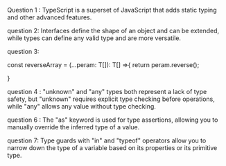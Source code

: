 Question 1 : 
TypeScript is a superset of JavaScript that adds static typing and other advanced features.

question 2: 
Interfaces define the shape of an object and can be extended, while types can define any valid type and are more versatile.

question 3: 


const reverseArray = <T> (...peram: T[]): T[] =>{
    return peram.reverse();

}


question 4 : 
"unknown" and "any" types both represent a lack of type safety, but "unknown" requires explicit type checking before operations, while "any" allows any value without type checking.


question 6 : 
The "as" keyword is used for type assertions, allowing you to manually override the inferred type of a value.

question 7:
Type guards with "in" and "typeof" operators allow you to narrow down the type of a variable based on its properties or its primitive type.
